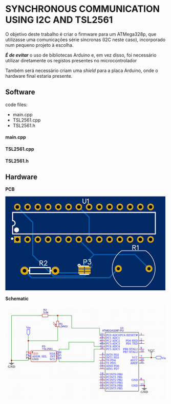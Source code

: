 # SYNCHRONOUS COMMUNICATION USING I2C AND TSL2561

O objetivo deste trabalho é criar o firmware para um ATMega328p, que utilizasse uma comunicações série síncronas (I2C neste caso), incorporado num pequeno projeto à escolha. 

***É de evitar*** o uso de bibliotecas Arduino e, em vez disso, foi necessário utilizar diretamente os registos presentes no microcontrolador

Também será necessário criam uma *shield* para a placa Arduino, onde o hardware final estaria presente.


## Software

code files:
  - main.cpp
  - TSL2561.cpp
  - TSL2561.h
  
#### main.cpp

#### TSL2561.cpp

#### TSL2561.h
  

## Hardware

**PCB**

<img src=https://github.com/bgarrido7/feup-sele/blob/master/Final%20Project/sync_t4_b10/images/pcb_top.png width=500>

**Schematic**

<img src=https://github.com/bgarrido7/feup-sele/blob/master/Final%20Project/sync_t4_b10/images/schematic.png width=800>
